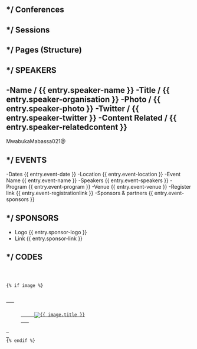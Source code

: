 */ Conferences
-----------------------------------





*/ Sessions
-----------------------------------






*/ Pages (Structure)
-----------------------------------






*/ SPEAKERS
-----------------------------------
-Name              / {{ entry.speaker-name }}
-Title             / {{ entry.speaker-organisation }}
-Photo             / {{ entry.speaker-photo }}
-Twitter           / {{ entry.speaker-twitter }}
-Content Related   / {{ entry.speaker-relatedcontent }}
- 

MwabukaMabassa021@



*/ EVENTS
-----------------------------------

-Dates              {{ entry.event-date }}
-Location           {{ entry.event-location }}
-Event Name         {{ entry.event-name }}
-Speakers           {{ entry.event-speakers }}
-Program            {{ entry.event-program }}
-Venue              {{ entry.event-venue }}
-Register link {{ entry.event-registrationlink }}
-Sponsors & partners {{ entry.event-sponsors }}


*/ SPONSORS
-----------------------------------

- Logo {{ entry.sponsor-logo }}
- Link {{ entry.sponsor-link }} 




*/ CODES
-----------------------------------



<code>

{% if image %}
 <a class="pull-right" href="{{ url }}"> 
   <figure class="placeholder">
     <img src="{{ image.getUrl('small') }}" alt="{{ image.title }}" >
   </figure> 
 </a>
{% endif %}

</code>
